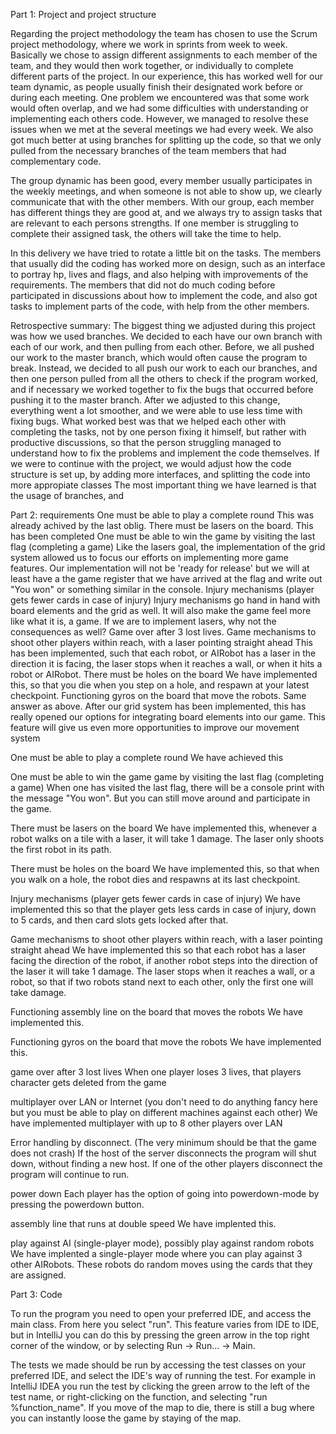 Part 1: Project and project structure

Regarding the project methodology the team has chosen to use the Scrum project methodology, where we work in sprints from week to week. Basically we chose to assign different assignments to each member of the team, and they would then work together, or individually to complete different parts of the project. In our experience, this has worked well for our team dynamic, as people usually finish their designated work before or during each meeting. One problem we encountered was that some work would often overlap, and we had some difficulties with understanding or implementing each others code. However, we managed to resolve these issues when we met at the several meetings we had every week. We also got much better at using branches for splitting up the code, so that we only pulled from the necessary branches of the team members that had complementary code. 

The group dynamic has been good, every member usually participates in the weekly meetings, and when someone is not able to show up, we clearly communicate that with the other members. With our group, each member has different things they are good at, and we always try to assign tasks that are relevant to each persons strengths. If one member is struggling to complete their assigned task, the others will take the time to help. 

In this delivery we have tried to rotate a little bit on the tasks. The members that usually did the coding has worked more on design, such as an interface to portray hp, lives and flags, and also helping with improvements of the requirements. The members that did not do much coding before participated in discussions about how to implement the code, and also got tasks to implement parts of the code, with help from the other members. 

Retrospective summary: The biggest thing we adjusted during this project was how we used branches. We decided to each have our own branch with each of our work, and then pulling from each other. Before, we all pushed our work to the master branch, which would often cause the program to break. Instead, we decided to all push our work to each our branches, and then one person pulled from all the others to check if the program worked, and if necessary we worked together to fix the bugs that occurred before pushing it to the master branch. After we adjusted to this change, everything went a lot smoother, and we were able to use less time with fixing bugs.
What worked best was that we helped each other with completing the tasks, not by one person fixing it himself, but rather with productive discussions, so that the person struggling managed to understand how to fix the problems and implement the code themselves.
If we were to continue with the project, we would adjust how the code structure is set up, by adding more interfaces, and splitting the code into more appropiate classes 
The most important thing we have learned is that the usage of branches, and


Part 2: requirements
One must be able to play a complete round
This was already achived by the last oblig.
There must be lasers on the board.
This has been completed
One must be able to win the game by visiting the last flag (completing a game)
Like the lasers goal, the implementation of the grid system allowed us to focus our efforts on implementing more game features. Our implementation will not be 'ready for release' but we will at least have a the game register that we have arrived at the flag and write out "You won" or something similar in the console.
Injury mechanisms (player gets fewer cards in case of injury)
Injury mechanisms go hand in hand with board elements and the grid as well. It will also make the game feel more like what it is, a game. If we are to implement lasers, why not the consequences as well?
Game over after 3 lost lives.
Game mechanisms to shoot other players within reach, with a laser pointing straight ahead
This has been implemented, such that each robot, or AIRobot has a laser in the direction it is facing, the laser stops when it reaches a wall, or when it hits a robot or AIRobot.
There must be holes on the board
We have implemented this, so that you die when you step on a hole, and respawn at your latest checkpoint.
Functioning gyros on the board that move the robots.
Same answer as above. After our grid system has been implemented, this has really opened our options for integrating board elements into our game. This feature will give us even more opportunities to improve our movement system



One must be able to play a complete round
We have achieved this

One must be able to win the game game by visiting the last flag (completing a game)
When one has visited the last flag, there will be a console print with the message "You won". But you can still move around and participate in the game.

There must be lasers on the board
We have implemented this, whenever a robot walks on a tile with a laser, it will take 1 damage. The laser only shoots the first robot in its path.

There must be holes on the board
We have implemented this, so that when you walk on a hole, the robot dies and respawns at its last checkpoint.

Injury mechanisms (player gets fewer cards in case of injury)
We have implemented this so that the player gets less cards in case of injury, down to 5 cards, and then card slots gets locked after that.

Game mechanisms to shoot other players within reach, with a laser pointing straight ahead
We have implemented this so that each robot has a laser facing the direction of the robot, if another robot steps into the direction of the laser it will take 1 damage. The laser stops when it reaches a wall, or a robot, so that if two robots stand next to each other, only the first one will take damage.

Functioning assembly line on the board that moves the robots
We have implemented this.

Functioning gyros on the board that move the robots
We have implemented this.

game over after 3 lost lives
When one player loses 3 lives, that players character gets deleted from the game

multiplayer over LAN or Internet (you don't need to do anything fancy here but you must be able to play on
different machines against each other)
We have implemented multiplayer with up to 8 other players over LAN

Error handling by disconnect. (The very minimum should be that the game does not crash)
If the host of the server disconnects the program will shut down, without finding a new host. If one of the other players disconnect the program will continue to run.

power down
Each player has the option of going into powerdown-mode by pressing the powerdown button.

assembly line that runs at double speed
We have implented this.

play against AI (single-player mode), possibly play against random robots
We have implented a single-player mode where you can play against 3 other AIRobots. These robots do random moves using the cards that they are assigned.



Part 3: Code

To run the program you need to open your preferred IDE, and access the main class. From here you select "run". This feature varies from IDE to IDE, but in IntelliJ you can do this by pressing the green arrow in the top right corner of the window, or by selecting Run -> Run... -> Main.

The tests we made should be run by accessing the test classes on your preferred IDE, and select the IDE's way of running the test. For example in IntelliJ IDEA you run the test by clicking the green arrow to the left of the test name, or right-clicking on the function, and selecting "run %function_name". If you move of the map to die, there is still a bug where you can instantly loose the game by staying of the map.




